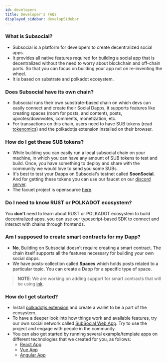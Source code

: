 ```yaml
---
id: developers
title: Developer's FAQs
displayed_sidebar: developSidebar
---
```


### What is Subsocial?
- Subsocial is a platform for developers to create decentralized social apps. 
- It provides all native features required for building a social app that is decentralized without the need to worry about blockchain and off-chain parts. So that you can focus on building your app not on re-inventing the wheel.
- It is based on substrate and polkadot ecosystem.

### Does Subsocial have its own chain?
- Subsocial runs their own substrate-based chain on which devs can easily connect and create their Social Dapps, it supports features like creating spaces (room for posts, and content), posts, upvotes/downvotes, comments, monetization, etc. 
- For transactions on this chain, users need to have SUB tokens (read [tokenomics](https://docs.subsocial.network/docs/tokenomics/token-economics)) and the polkadotjs extension installed on their browser.

### How do I get these SUB tokens?
- While building you can easily run a local subsocial chain on your machine, in which you can have any amount of SUB tokens to test and build. Once, you have something to deploy and share with the community we would love to send you some SUBs.
- It's best to test your Dapps on Subsocial's testnet called **SoonSocial**. And for getting these tokens you can use our faucet on our [discord server](https://discord.gg/yHRFdyMCmA). 
- The facuet project is opensource [here](https://github.com/dappforce/substrate-faucet).

### Do I need to know **RUST** or **POLKADOT** ecosystem?
You **don’t** need to learn about RUST or POLKADOT ecosystem to build decentralized apps, you can use our typescript-based SDK to connect and interact with chains through frontends.

### Am I supposed to create smart contracts for my Dapp?
- **No**, Building on Subsocial doesn’t require creating a smart contract. The chain itself supports all the features necessary for building your own social dapps. 
- We have posts-collection called **Spaces** which holds posts related to a particular topic. You can create a Dapp for a specific type of space.

> **NOTE**: We are working on adding support for smart contracts that will be using [ink](https://github.com/paritytech/ink).

### How do I get started?
- Install [polkadotjs extension](https://polkadot.js.org/extension/) and create a wallet to be a part of the ecosystem.
- To have a deeper look into how things work and available features, try our own social network called [SubSocial Web App](https://app.subsocial.network). Try to use the project and engage with people in the community.
- You can also get started by running several example/template apps on different technologies that we created for you, as follows: 
  - [React App](https://github.com/dappforce/subsocial-react-example)
  - [Vue App](https://github.com/dappforce/subsocial-vue-example)
  - [Angular App](https://github.com/dappforce/subsocial-angular-example)

